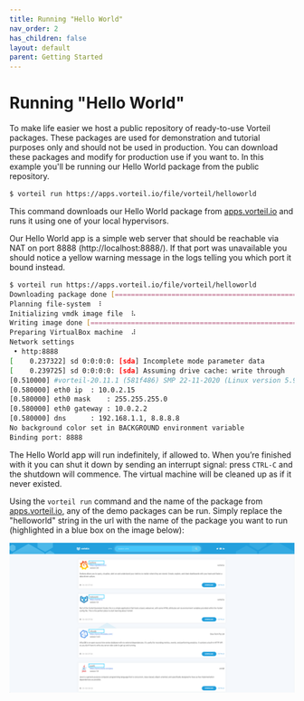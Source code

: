 ```yaml
---
title: Running "Hello World"
nav_order: 2
has_children: false
layout: default
parent: Getting Started
---
```


# Running "Hello World"

To make life easier we host a public repository of ready-to-use Vorteil packages. These packages are used for demonstration and tutorial purposes only and should not be used in production. You can download these packages and modify for production use if you want to. In this example you'll be running our Hello World package from the public repository.

```sh
$ vorteil run https://apps.vorteil.io/file/vorteil/helloworld
```

This command downloads our Hello World package from [apps.vorteil.io](https://apps.vorteil.io) and runs it using one of your local hypervisors.

Our Hello World app is a simple web server that should be reachable via NAT on port 8888 (http://localhost:8888/). If that port was unavailable you should notice a yellow warning message in the logs telling you which port it bound instead.

```sh
$ vorteil run https://apps.vorteil.io/file/vorteil/helloworld
Downloading package done [============================================================================] 4.0 MiB / 4.0 MiB
Planning file-system  ⠇                                                                                
Initializing vmdk image file  ⠧                                                                                
Writing image done [==============================================================================] 34.0 MiB / 34.0 MiB
Preparing VirtualBox machine  ⠼                                                                                
Network settings
 • http:8888
[    0.237322] sd 0:0:0:0: [sda] Incomplete mode parameter data
[    0.239725] sd 0:0:0:0: [sda] Assuming drive cache: write through
[0.510000] #vorteil-20.11.1 (581f486) SMP 22-11-2020 (Linux version 5.9.6+)
[0.580000] eth0 ip	: 10.0.2.15
[0.580000] eth0 mask	: 255.255.255.0
[0.580000] eth0 gateway	: 10.0.2.2
[0.580000] dns		: 192.168.1.1, 8.8.8.8
No background color set in BACKGROUND environment variable
Binding port: 8888
```

The Hello World app will run indefinitely, if allowed to. When you’re finished with it you can shut it down by sending an interrupt signal: press `CTRL-C` and the shutdown will commence. The virtual machine will be cleaned up as if it never existed.

Using the `vorteil run` command and the name of the package from [apps.vorteil.io](https://apps.vorteil.io), any of the demo packages can be run. Simply replace the "helloworld" string in the url with the name of the package you want to run (highlighted in a blue box on the image below):

![apps.vorteil.io](/assets/getting-started/running-helloworld/apps.png)
